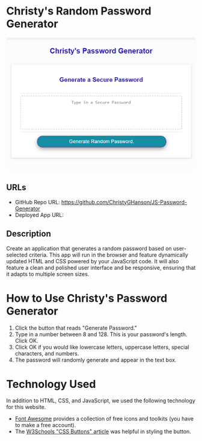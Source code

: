 # Christy's Random Password Generator

![screenshot](assets/images/img-screenshot.png)

## URLs

- GitHub Repo URL: https://github.com/ChristyGHanson/JS-Password-Generator
- Deployed App URL:

## Description
Create an application that generates a random password based on user-selected criteria. 
This app will run in the browser and feature dynamically updated HTML and CSS powered by your JavaScript code. 
It will also feature a clean and polished user interface and be responsive, ensuring that it adapts to multiple screen sizes.

# How to Use Christy's Password Generator

1. Click the button that reads "Generate Password."
2. Type in a number between 8 and 128. This is your password's length. Click OK.
3. Click OK if you would like lowercase letters, uppercase letters, special characters, and numbers.
4. The password will randomly generate and appear in the text box.

# Technology Used

In addition to HTML, CSS, and JavaScript, we used the following technology for this website.

* [Font Awesome](https://fontawesome.com/) provides a collection of free icons and toolkits (you have to make a free account). 
* The [W3Schools "CSS Buttons" article](https://www.w3schools.com/css/css3_buttons.asp) was helpful in styling the button.



